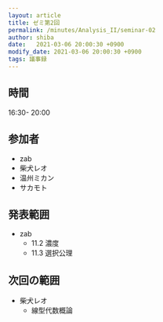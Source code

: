 ```yaml
---
layout: article
title: ゼミ第2回
permalink: /minutes/Analysis_II/seminar-02
author: shiba
date:   2021-03-06 20:00:30 +0900
modify_date: 2021-03-06 20:00:30 +0900
tags: 議事録
---
```



## 時間

16:30- 20:00

## 参加者

- zab
- 柴犬レオ
- 温州ミカン
- サカモト

## 発表範囲

- zab
  - 11.2 濃度
  - 11.3 選択公理

## 次回の範囲

- 柴犬レオ
  - 線型代数概論
